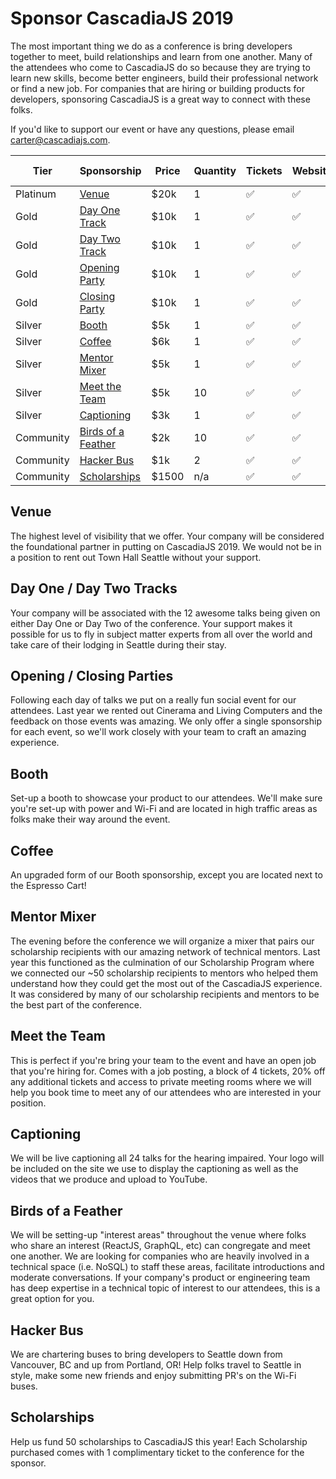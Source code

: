 # Sponsor CascadiaJS 2019

The most important thing we do as a conference is bring developers together to meet, build relationships and learn from one another. Many of the attendees who come to CascadiaJS do so because they are trying to learn new skills, become better engineers, build their professional network or find a new job. For companies that are hiring or building products for developers, sponsoring CascadiaJS is a great way to connect with these folks.

If you'd like to support our event or have any questions, please email carter@cascadiajs.com.

<table id="sponsorships">
  <thead>
    <tr>
      <th>Tier</th>
      <th>Sponsorship</th>
      <th>Price</th>
      <th>Quantity</th>
      <th><span class="check">Tickets</span></th>
      <th><span class="check">Website</span></th>
      <th><span class="check">Banners</span></th>
      <th><span class="check">Social</span></th>
      <th><span class="check">Booth</span></th>
      <th><span class="check">Job Posting</span></th>
      <th><span class="check">Meeting Space</span></th>
      <th><span class="check">Email Copy</span></th>
      <th><span class="check">On Stage</span></th>
    </tr>
  </thead>
  <tbody>
    <tr>
      <td>Platinum</td>
      <td><i class="fas fa-university"></i> <a href="#venue">Venue</a></td>
      <td>$20k</td>
      <td>1</td>
      <td>✅</td>
      <td>✅</td>
      <td>✅</td>
      <td>✅</td>
      <td>✅</td>
      <td>✅</td>
      <td>✅</td>
      <td>✅</td>
      <td>✅</td>
    </tr>
    <tr>
      <td>Gold</td>
      <td><i class="fas fa-users-class"></i> <a href="#track">Day One Track</a></td>
      <td>$10k</td>
      <td>1</td>
      <td>✅</td>
      <td>✅</td>
      <td>✅</td>
      <td>✅</td>
      <td>✅</td>
      <td>✅</td>
      <td>✅</td>
      <td>✅</td>
      <td>✅</td>
    </tr>
    <tr>
      <td>Gold</td>
      <td><i class="fas fa-users-class"></i> <a href="#track">Day Two Track</a></td>
      <td>$10k</td>
      <td>1</td>
      <td>✅</td>
      <td>✅</td>
      <td>✅</td>
      <td>✅</td>
      <td>✅</td>
      <td>✅</td>
      <td>✅</td>
      <td>✅</td>
      <td>✅</td>
    </tr>
    <tr>
      <td>Gold</td>
      <td><i class="fas fa-gamepad"></i> <a href="#party">Opening Party</a></td>
      <td>$10k</td>
      <td>1</td>
      <td>✅</td>
      <td>✅</td>
      <td>✅</td>
      <td>✅</td>
      <td>✅</td>
      <td>✅</td>
      <td>✅</td>
      <td>✅</td>
      <td>✅</td>
    </tr>
    <tr>
      <td>Gold</td>
      <td><i class="fas fa-gamepad"></i> <a href="#party">Closing Party</a></td>
      <td>$10k</td>
      <td>1</td>
      <td>✅</td>
      <td>✅</td>
      <td>✅</td>
      <td>✅</td>
      <td>✅</td>
      <td>✅</td>
      <td>✅</td>
      <td>✅</td>
      <td>✅</td>
    </tr>
    <tr>
      <td>Silver</td>
      <td><i class="fas fa-tshirt"></i> <a href="#booth">Booth</a></td>
      <td>$5k</td>
      <td>1</td>
      <td>✅</td>
      <td>✅</td>
      <td>✅</td>
      <td>✅</td>
      <td>✅</td>
      <td></td>
      <td></td>
      <td></td>
      <td></td>
    </tr>
    <tr>
      <td>Silver</td>
      <td><i class="fas fa-coffee-togo"></i> <a href="#coffee">Coffee</a></td>
      <td>$6k</td>
      <td>1</td>
      <td>✅</td>
      <td>✅</td>
      <td>✅</td>
      <td>✅</td>
      <td>✅</td>
      <td></td>
      <td></td>
      <td></td>
      <td></td>
    </tr>
    <tr>
      <td>Silver</td>
      <td><i class="fas fa-user-graduate"></i> <a href="#mixer">Mentor Mixer</a></td>
      <td>$5k</td>
      <td>1</td>
      <td>✅</td>
      <td>✅</td>
      <td>✅</td>
      <td>✅</td>
      <td></td>
      <td></td>
      <td></td>
      <td></td>
      <td></td>
    </tr>
    <tr>
      <td>Silver</td>
      <td><i class="fas fa-handshake"></i> <a href="#team">Meet the Team</a></td>
      <td>$5k</td>
      <td>10</td>
      <td>✅</td>
      <td>✅</td>
      <td>✅</td>
      <td>✅</td>
      <td></td>
      <td>✅</td>
      <td>✅</td>
      <td></td>
      <td></td>
    </tr>
    <tr>
      <td>Silver</td>
      <td><i class="fas fa-closed-captioning"></i> <a href="#captions">Captioning</a></td>
      <td>$3k</td>
      <td>1</td>
      <td>✅</td>
      <td>✅</td>
      <td>✅</td>
      <td>✅</td>
      <td></td>
      <td></td>
      <td></td>
      <td></td>
      <td></td>
    </tr>
    <tr>
      <td>Community</td>
      <td><i class="fas fa-feather"></i> <a href="#birds">Birds of a Feather</a></td>
      <td>$2k</td>
      <td>10</td>
      <td>✅</td>
      <td>✅</td>
      <td>✅</td>
      <td>✅</td>
      <td></td>
      <td></td>
      <td></td>
      <td></td>
      <td></td>
    </tr>
    <tr>
      <td>Community</td>
      <td><i class="fas fa-bus"></i> <a href="#bus">Hacker Bus</a></td>
      <td>$1k</td>
      <td>2</td>
      <td>✅</td>
      <td>✅</td>
      <td>✅</td>
      <td>✅</td>
      <td></td>
      <td></td>
      <td></td>
      <td></td>
      <td></td>
    </tr>
    <tr>
      <td>Community</td>
      <td><i class="fas fa-hand-holding-heart"></i> <a href="#scholarships">Scholarships</a></td>
      <td>$1500</td>
      <td>n/a</td>
      <td>✅</td>
      <td>✅</td>
      <td>✅</td>
      <td>✅</td>
      <td></td>
      <td></td>
      <td></td>
      <td></td>
      <td></td>
    </tr>
  </tbody>
</table>


<h2 id="venue"><i class="fas fa-university"></i> Venue</h2>

The highest level of visibility that we offer. Your company will be considered the
foundational partner in putting on CascadiaJS 2019. We would not be in a position to rent
out Town Hall Seattle without your support.

<h2 id="track"><i class="fas fa-users-class"></i> Day One / Day Two Tracks</h2>

Your company will be associated with the 12 awesome talks being given on either Day One
or Day Two of the conference. Your support makes it possible for us to fly in subject
matter experts from all over the world and take care of their lodging in Seattle during their
stay. 

<h2 id="party"><i class="fas fa-gamepad"></i> Opening / Closing Parties</h2>

Following each day of talks we put on a really fun social event for our attendees. Last year we rented out Cinerama and Living Computers and the feedback on those events was amazing. We only offer a single sponsorship for each event, so we'll work closely with your team to craft an amazing experience.

<h2 id="booth"><i class="fas fa-tshirt"></i> Booth</h2>

Set-up a booth to showcase your product to our attendees. We'll make sure you're set-up with
power and Wi-Fi and are located in high traffic areas as folks make their way around the
event.  

<h2 id="coffee"><i class="fas fa-coffee-togo"></i> Coffee</h2>

An upgraded form of our Booth sponsorship, except you are located next to the Espresso Cart!

<h2 id="mixer"><i class="fas fa-user-graduate"></i> Mentor Mixer</h2>

The evening before the conference we will organize a mixer that pairs our scholarship recipients with our amazing network of technical mentors. Last year this functioned as the culmination of our Scholarship Program where we connected our ~50 scholarship recipients to mentors who helped them understand how they could get the most out of the CascadiaJS experience. It was considered by many of our scholarship recipients and mentors to be the best part of the conference.

<h2 id="team"><i class="fas fa-handshake"></i> Meet the Team</h2>

This is perfect if you're bring your team to the event and have an open job that you're hiring for. Comes with a job posting, a block of 4 tickets, 20% off any additional tickets and access to private meeting rooms where we will help you book time to meet any of our attendees who are interested in your position.

<h2 id="captions"><i class="fas fa-closed-captioning"></i> Captioning</h2>

We will be live captioning all 24 talks for the hearing impaired. Your logo will be included on the site we use to display the captioning as well as the videos that we produce and upload to YouTube. 

<h2 id="birds"><i class="fas fa-feather"></i> Birds of a Feather</h2>

We will be setting-up "interest areas" throughout the venue where folks who share an interest (ReactJS, GraphQL, etc) can congregate and meet one another. We are looking for companies who are heavily involved in a technical space (i.e. NoSQL) to staff these areas,  facilitate introductions and moderate conversations. If your company's product or engineering team has deep expertise in a technical topic of interest to our attendees, this is a great option for you. 

<h2 id="bus"><i class="fas fa-bus"></i> Hacker Bus</h2>

We are chartering buses to bring developers to Seattle down from Vancouver, BC and up from Portland, OR! Help folks travel to Seattle in style, make some new friends and enjoy submitting PR's on the Wi-Fi buses.

<h2 id="scholarships"><i class="fas fa-hand-holding-heart"></i> Scholarships</h2>

Help us fund 50 scholarships to CascadiaJS this year! Each Scholarship purchased comes with 1 complimentary ticket to the conference for the sponsor.

